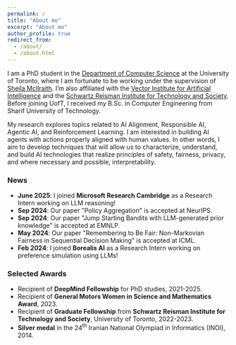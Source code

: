 ```yaml
---
permalink: /
title: "About me"
excerpt: "About me"
author_profile: true
redirect_from: 
  - /about/
  - /about.html
---
```


I am a PhD student in the [Department of Computer Science](https://web.cs.toronto.edu) at the University of Toronto, where I am fortunate to be working under the supervision of [Sheila McIlraith](https://www.cs.toronto.edu/~sheila/). I’m also affiliated with the [Vector Institute for Artificial Intelligence](https://vectorinstitute.ai) and the [Schwartz Reisman Institute for Technology and Society](https://srinstitute.utoronto.ca).
Before joining UofT, I received my B.Sc. in Computer Engineering from Sharif University of Technology.

My research explores topics related to AI Alignment, Responsible AI, Agentic AI, and Reinforcement Learning. I am interested in building AI agents with actions properly aligned with human values. In other words, I aim to develop techniques that will allow us to characterize, understand, and build AI technologies that realize principles of safety, fairness, privacy, and where necessary and possible, interpretability. 


### News
* **June 2025**: I joined **Microsoft Research Cambridge** as a Research Intern working on LLM reasoning!
* **Sep 2024**: Our paper "Policy Aggregation" is accepted at NeurIPS.
* **Sep 2024**: Our paper "Jump Starting Bandits with LLM-generated prior knowledge" is accepted at EMNLP. 
* **May 2024**: Our paper "Remembering to Be Fair: Non-Markovian Fairness in Sequential Decision Making" is accepted at ICML.
* **Feb 2024**: I joined **Borealis AI** as a Research Intern working on preference simulation using LLMs! 

### Selected Awards

* Recipient of **DeepMind Fellowship** for PhD studies, 2021-2025.
* Recipient of **General Motors Women in Science and Mathematics Award**, 2023.
* Recipient of **Graduate Fellowship** from **Schwartz Reisman Institute for Technology and Society**, University of Toronto, 2022-2023.
* **Silver medal** in the 24<sup>th</sup> Iranian National Olympiad in Informatics (INOI), 2014.
